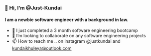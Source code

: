 ### 👋 Hi, I’m @Just-Kundai

#### I am a newbie software engineer with a background in law.


- 🌱 I just completed a 3 month software engineering bootcamp 
- 💞️ I’m looking to collaborate on any software engineering projects 
- 📫 How to reach me .. on instagram @justkundai and kundaikhuleya@outlook.com





